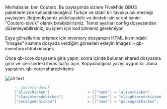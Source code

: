 Merhabalar, ben Coutero. Bu paylaşımda sizlere FiveM'de QBUS paketlerinizde kullanabileceğiniz Türkçe ve stabil bir tavukçuluk mesleği paylaştım. Beğendiyseniz yıldızlayabilir ve destek için script ismini "Coutero-tavuk" olarak bırakabilirsiniz. Temel ayarları config dosyasından düzenleyebilirsiniz, bu işlem için kod bilmeniz gerekmiyor.

Eşya görsellerine erişmek için inventory dosyanızın HTML kısmındaki "images" kısmına dosyada verdiğim görselleri ekleyin 
İmages > qb-inventory>html>images 


Önce qb-core dosyasına giriş yapın, sonra içinde bulunan shared dosyasına girin ve içerisindeki items.lua'yı açın. Kopyaladığınız yazıyı uygun bir alana yapıştırın.
qb-core>shared>items

![alt text](https://cdn.discordapp.com/attachments/1165372276280139937/1165373265791942797/image.png?ex=65469d6e&is=6534286e&hm=01a996460d168cd9a9d3bd90a867480f6d10b9bbbb68f702b021f2482e0a693e&)

```lua
	-- coutero-davuk
	["alivechicken"] 		 		 = {["name"] = "alivechicken", 					["label"] = "Tavuk", 			["weight"] = 5000, 		["type"] = "item", 		["image"] = "alivechicken.png", 				["unique"] = false, 	["useable"] = false, 	["shouldClose"] = false,   ["combinable"] = nil,   ["description"] = "Kafesten yeni yakalanmış ve biraz hırpalanmış görünüyor."},
	["slaughteredchicken"] 		     = {["name"] = "slaughteredchicken", 			["label"] = "Parçalanmış Tavuk", 	    ["weight"] = 5000, 		["type"] = "item", 		["image"] = "slaughteredchicken.png", 			["unique"] = false, 	["useable"] = false, 	["shouldClose"] = false,   ["combinable"] = nil,   ["description"] = "Bunu kesen kasap işinde usta gibi duruyor."},
	["packagedchicken"] 		 	 = {["name"] = "packagedchicken", 				["label"] = "Paketlenmiş Tavuk", 	["weight"] = 5000, 		["type"] = "item", 		["image"] = "packagedchicken.png", 				["unique"] = false, 	["useable"] = false, 	["shouldClose"] = false,   ["combinable"] = nil,   ["description"] = "Ambalajlama ve paketleme mükemmel, satışa hazır."},



